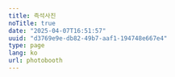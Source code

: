 ```yaml
---
title: 즉석사진
noTitle: true
date: "2025-04-07T16:51:57"
uuid: "d3769e9e-db82-49b7-aaf1-194748e667e4"
type: page
lang: ko
url: photobooth
---
```


<!-- @template photobooth -->
